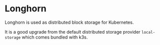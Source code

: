 # Longhorn
Longhorn is used as distributed block storage for Kubernetes.

It is a good upgrade from the default distributed storage provider `local-storage` which comes bundled with k3s.
